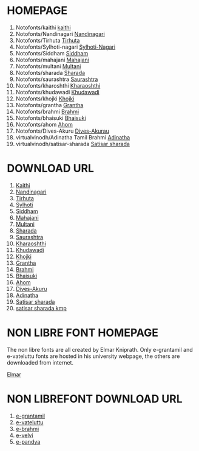 # HOMEPAGE

1. Notofonts/kaithi [kaithi](https://github.com/notofonts/kaithi)
2. Notofonts/Nandinagari [Nandinagari](https://github.com/notofonts/nandinagari)
3. Notofonts/Tirhuta [Tirhuta](https://github.com/notofonts/tirhuta)
4. Notofonts/Sylhoti-nagari [Sylhoti-Nagari](https://github.com/notofonts/syloti-nagri)
5. Notofonts/Siddham [Siddham](https://github.com/notofonts/siddham)
6. Notofonts/mahajani [Mahajani](https://github.com/notofonts/mahajani)
7. Notofonts/multani [Multani](https://github.com/notofonts/multani)
8. Notofonts/sharada [Sharada](https://github.com/notofonts/sharada)
9. Notofonts/saurashtra [Saurashtra](https://github.com/notofonts/saurashtra)
10. Notofonts/kharoshthi [Kharaoshthi](https://github.com/notofonts/kharoshthi)
11. Notofonts/khudawadi [Khudawadi](https://github.com/notofonts/khudawadi)
12. Notofonts/khojki [Khojki](https://github.com/notofonts/khojki)
13. Notofonts/grantha [Grantha](https://github.com/notofonts/grantha)
14. Notofonts/brahmi [Brahmi](https://github.com/notofonts/brahmi)
15. Notofonts/bhaisuki [Bhaisuki](https://github.com/notofonts/bhaiksuki)
16. Notofonts/ahom [Ahom](https://github.com/notofonts/ahom)
17. Notofonts/Dives-Akuru [Dives-Akurau](https://github.com/notofonts/dives-akuru)
18. virtualvinodh/Adinatha Tamil Brahmi [Adinatha](http://www.virtualvinodh.com/projects/adinatha)
19. virtualvinodh/satisar-sharada [Satisar sharada](https://satisarsharada.appspot.com/font-keyboard)

# DOWNLOAD URL

1. [Kaithi](https://github.com/notofonts/kaithi/releases/download/NotoSansKaithi-v2.005/NotoSansKaithi-v2.005.zip)
2. [Nandinagari](https://github.com/notofonts/nandinagari/releases/download/NotoSansNandinagari-v1.002/NotoSansNandinagari-v1.002.zip)
3. [Tirhuta](https://github.com/notofonts/tirhuta/releases/download/NotoSansTirhuta-v2.003/NotoSansTirhuta-v2.003.zip)
4. [Sylhoti](https://github.com/notofonts/syloti-nagri/releases/download/NotoSansSylotiNagri-v2.004/NotoSansSylotiNagri-v2.004.zip)
5. [Siddham](https://github.com/notofonts/siddham/releases/download/NotoSansSiddham-v2.005/NotoSansSiddham-v2.005.zip)
6. [Mahajani](https://github.com/notofonts/mahajani/releases/download/NotoSansMahajani-v2.003/NotoSansMahajani-v2.003.zip)
7. [Multani](https://github.com/notofonts/multani/releases/download/NotoSansMultani-v2.002/NotoSansMultani-v2.002.zip)
8. [Sharada](https://github.com/notofonts/sharada/releases/download/NotoSansSharada-v2.006/NotoSansSharada-v2.006.zip)
9. [Saurashtra](https://github.com/notofonts/saurashtra/releases/download/NotoSansSaurashtra-v2.002/NotoSansSaurashtra-v2.002.zip)
10. [Kharaoshthi](https://github.com/notofonts/kharoshthi/releases/download/NotoSansKharoshthi-v2.004/NotoSansKharoshthi-v2.004.zip)
11. [Khudawadi](https://github.com/notofonts/khudawadi/releases/download/NotoSansKhudawadi-v2.003/NotoSansKhudawadi-v2.003.zip)
12. [Khojki](https://github.com/notofonts/khojki/releases/download/NotoSerifKhojki-v2.005/NotoSerifKhojki-v2.005.zip)
13. [Grantha](https://github.com/notofonts/grantha/releases/download/NotoSerifGrantha-v2.004/NotoSerifGrantha-v2.004.zip)
14. [Brahmi](https://github.com/notofonts/brahmi/releases/download/NotoSansBrahmi-v2.003/NotoSansBrahmi-v2.003.zip)
15. [Bhaisuki](https://github.com/notofonts/bhaiksuki/releases/download/NotoSansBhaiksuki-v2.002/NotoSansBhaiksuki-v2.002.zip)
16. [Ahom](https://github.com/notofonts/ahom/releases/download/NotoSerifAhom-v2.007/NotoSerifAhom-v2.007.zip)
17. [Dives-Akuru](https://github.com/notofonts/dives-akuru/releases/download/NotoSerifDivesAkuru-v1.001/NotoSerifDivesAkuru-v1.001.zip)
18. [Adinatha](http://www.virtualvinodh.com/download/Adinatha-Tamil-Brahmi.zip)
19. [Satisar sharada](https://github.com/virtualvinodh/satisarsharada/raw/main/Sharada.ttf)
20. [satisar sharada kmp](https://github.com/virtualvinodh/sharada-keyman-keyboard/raw/main/build/sharada.kmp)



# NON LIBRE FONT HOMEPAGE

The non libre fonts are all created by Elmar Kniprath.
Only e-grantamil and e-vateluttu fonts are hosted in
his university webpage, the others are downloaded
from internet.

[Elmar](https://www.aai.uni-hamburg.de/indtib/studium/materialien.html)


# NON LIBREFONT DOWNLOAD URL

1. [e-grantamil](https://www.aai.uni-hamburg.de/indtib/medien/grantamilpackage.zip)
2. [e-vateluttu](https://www.aai.uni-hamburg.de/indtib/medien/vatteluttupackage.zip)
3. [e-brahmi](https://github.com/virtualvinodh/aksharamukha-fonts/raw/main/e-Brahmi-T.ttf)
4. [e-velvi](https://github.com/virtualvinodh/aksharamukha-fonts/raw/main/e-Velvi.ttf)
5. [e-pandya](https://github.com/virtualvinodh/aksharamukha-fonts/raw/main/e-Pandya.ttf)
